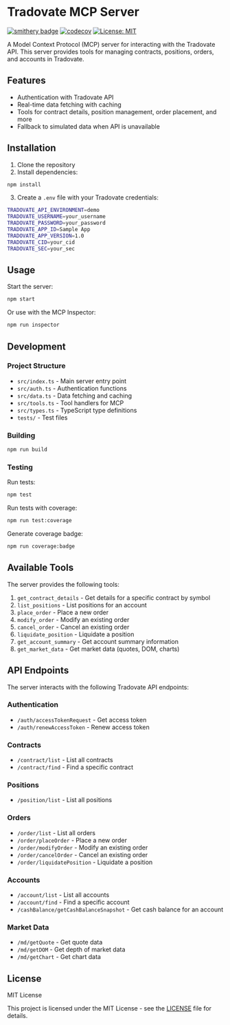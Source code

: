 # Tradovate MCP Server

[![smithery badge](https://smithery.ai/badge/@alexanimal/tradovate-mcp-server)](https://smithery.ai/server/@alexanimal/tradovate-mcp-server)
[![codecov](https://codecov.io/gh/alexanimal/tradovate-mcp-server/branch/main/graph/badge.svg)](https://codecov.io/gh/alexanimal/tradovate-mcp-server)
[![License: MIT](https://img.shields.io/badge/License-MIT-blue.svg)](https://opensource.org/licenses/MIT)

A Model Context Protocol (MCP) server for interacting with the Tradovate API. This server provides tools for managing contracts, positions, orders, and accounts in Tradovate.

## Features

- Authentication with Tradovate API
- Real-time data fetching with caching
- Tools for contract details, position management, order placement, and more
- Fallback to simulated data when API is unavailable

## Installation

1. Clone the repository
2. Install dependencies:

```bash
npm install
```

3. Create a `.env` file with your Tradovate credentials:

```bash
TRADOVATE_API_ENVIRONMENT=demo
TRADOVATE_USERNAME=your_username
TRADOVATE_PASSWORD=your_password
TRADOVATE_APP_ID=Sample App
TRADOVATE_APP_VERSION=1.0
TRADOVATE_CID=your_cid
TRADOVATE_SEC=your_sec
```

## Usage

Start the server:

```bash
npm start
```

Or use with the MCP Inspector:

```bash
npm run inspector
```

## Development

### Project Structure

- `src/index.ts` - Main server entry point
- `src/auth.ts` - Authentication functions
- `src/data.ts` - Data fetching and caching
- `src/tools.ts` - Tool handlers for MCP
- `src/types.ts` - TypeScript type definitions
- `tests/` - Test files

### Building

```bash
npm run build
```

### Testing

Run tests:

```bash
npm test
```

Run tests with coverage:

```bash
npm run test:coverage
```

Generate coverage badge:

```bash
npm run coverage:badge
```

## Available Tools

The server provides the following tools:

1. `get_contract_details` - Get details for a specific contract by symbol
2. `list_positions` - List positions for an account
3. `place_order` - Place a new order
4. `modify_order` - Modify an existing order
5. `cancel_order` - Cancel an existing order
6. `liquidate_position` - Liquidate a position
7. `get_account_summary` - Get account summary information
8. `get_market_data` - Get market data (quotes, DOM, charts)

## API Endpoints

The server interacts with the following Tradovate API endpoints:

### Authentication

- `/auth/accessTokenRequest` - Get access token
- `/auth/renewAccessToken` - Renew access token

### Contracts

- `/contract/list` - List all contracts
- `/contract/find` - Find a specific contract

### Positions

- `/position/list` - List all positions

### Orders

- `/order/list` - List all orders
- `/order/placeOrder` - Place a new order
- `/order/modifyOrder` - Modify an existing order
- `/order/cancelOrder` - Cancel an existing order
- `/order/liquidatePosition` - Liquidate a position

### Accounts

- `/account/list` - List all accounts
- `/account/find` - Find a specific account
- `/cashBalance/getCashBalanceSnapshot` - Get cash balance for an account

### Market Data

- `/md/getQuote` - Get quote data
- `/md/getDOM` - Get depth of market data
- `/md/getChart` - Get chart data

## License

MIT License

This project is licensed under the MIT License - see the [LICENSE](LICENSE) file for details.
